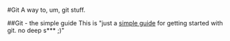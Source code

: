 #Git
A way to, um, git stuff.

##Git - the simple guide
This is "just a [simple guide](http://rogerdudler.github.io/git-guide/) for getting started with git. no deep s*** ;)"